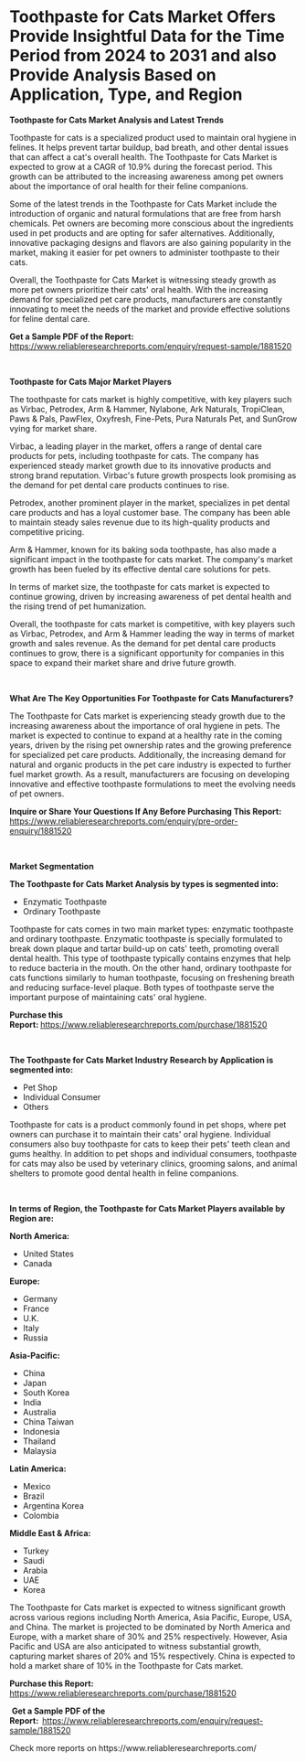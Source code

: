 <p><h1>Toothpaste for Cats Market Offers Provide Insightful Data for the Time Period from 2024 to 2031 and also Provide Analysis Based on Application, Type, and Region</h1></p><p><strong>Toothpaste for Cats Market Analysis and Latest Trends</strong></p>
<p><p>Toothpaste for cats is a specialized product used to maintain oral hygiene in felines. It helps prevent tartar buildup, bad breath, and other dental issues that can affect a cat's overall health. The Toothpaste for Cats Market is expected to grow at a CAGR of 10.9% during the forecast period. This growth can be attributed to the increasing awareness among pet owners about the importance of oral health for their feline companions.</p><p>Some of the latest trends in the Toothpaste for Cats Market include the introduction of organic and natural formulations that are free from harsh chemicals. Pet owners are becoming more conscious about the ingredients used in pet products and are opting for safer alternatives. Additionally, innovative packaging designs and flavors are also gaining popularity in the market, making it easier for pet owners to administer toothpaste to their cats.</p><p>Overall, the Toothpaste for Cats Market is witnessing steady growth as more pet owners prioritize their cats' oral health. With the increasing demand for specialized pet care products, manufacturers are constantly innovating to meet the needs of the market and provide effective solutions for feline dental care.</p></p>
<p><strong>Get a Sample PDF of the Report:&nbsp;</strong> <a href="https://www.reliableresearchreports.com/enquiry/request-sample/1881520">https://www.reliableresearchreports.com/enquiry/request-sample/1881520</a></p>
<p>&nbsp;</p>
<p><strong>Toothpaste for Cats Major Market Players</strong></p>
<p><p>The toothpaste for cats market is highly competitive, with key players such as Virbac, Petrodex, Arm & Hammer, Nylabone, Ark Naturals, TropiClean, Paws & Pals, PawFlex, Oxyfresh, Fine-Pets, Pura Naturals Pet, and SunGrow vying for market share.</p><p>Virbac, a leading player in the market, offers a range of dental care products for pets, including toothpaste for cats. The company has experienced steady market growth due to its innovative products and strong brand reputation. Virbac's future growth prospects look promising as the demand for pet dental care products continues to rise.</p><p>Petrodex, another prominent player in the market, specializes in pet dental care products and has a loyal customer base. The company has been able to maintain steady sales revenue due to its high-quality products and competitive pricing.</p><p>Arm & Hammer, known for its baking soda toothpaste, has also made a significant impact in the toothpaste for cats market. The company's market growth has been fueled by its effective dental care solutions for pets.</p><p>In terms of market size, the toothpaste for cats market is expected to continue growing, driven by increasing awareness of pet dental health and the rising trend of pet humanization.</p><p>Overall, the toothpaste for cats market is competitive, with key players such as Virbac, Petrodex, and Arm & Hammer leading the way in terms of market growth and sales revenue. As the demand for pet dental care products continues to grow, there is a significant opportunity for companies in this space to expand their market share and drive future growth.</p></p>
<p>&nbsp;</p>
<p><strong>What Are The Key Opportunities For Toothpaste for Cats Manufacturers?</strong></p>
<p><p>The Toothpaste for Cats market is experiencing steady growth due to the increasing awareness about the importance of oral hygiene in pets. The market is expected to continue to expand at a healthy rate in the coming years, driven by the rising pet ownership rates and the growing preference for specialized pet care products. Additionally, the increasing demand for natural and organic products in the pet care industry is expected to further fuel market growth. As a result, manufacturers are focusing on developing innovative and effective toothpaste formulations to meet the evolving needs of pet owners.</p></p>
<p><strong>Inquire or Share Your Questions If Any Before Purchasing This Report:</strong> <a href="https://www.reliableresearchreports.com/enquiry/pre-order-enquiry/1881520">https://www.reliableresearchreports.com/enquiry/pre-order-enquiry/1881520</a></p>
<p>&nbsp;</p>
<p><strong>Market Segmentation</strong></p>
<p><strong>The Toothpaste for Cats Market Analysis by types is segmented into:</strong></p>
<p><ul><li>Enzymatic Toothpaste</li><li>Ordinary Toothpaste</li></ul></p>
<p><p>Toothpaste for cats comes in two main market types: enzymatic toothpaste and ordinary toothpaste. Enzymatic toothpaste is specially formulated to break down plaque and tartar build-up on cats' teeth, promoting overall dental health. This type of toothpaste typically contains enzymes that help to reduce bacteria in the mouth. On the other hand, ordinary toothpaste for cats functions similarly to human toothpaste, focusing on freshening breath and reducing surface-level plaque. Both types of toothpaste serve the important purpose of maintaining cats' oral hygiene.</p></p>
<p><strong>Purchase this Report:&nbsp;</strong><a href="https://www.reliableresearchreports.com/purchase/1881520">https://www.reliableresearchreports.com/purchase/1881520</a></p>
<p>&nbsp;</p>
<p><strong>The Toothpaste for Cats Market Industry Research by Application is segmented into:</strong></p>
<p><ul><li>Pet Shop</li><li>Individual Consumer</li><li>Others</li></ul></p>
<p><p>Toothpaste for cats is a product commonly found in pet shops, where pet owners can purchase it to maintain their cats' oral hygiene. Individual consumers also buy toothpaste for cats to keep their pets' teeth clean and gums healthy. In addition to pet shops and individual consumers, toothpaste for cats may also be used by veterinary clinics, grooming salons, and animal shelters to promote good dental health in feline companions.</p></p>
<p>&nbsp;</p>
<p><strong>In terms of Region, the Toothpaste for Cats Market Players available by Region are:</strong></p>
<p>
    <p> <strong> North America: </strong>
        <ul>
            <li>United States</li>
            <li>Canada</li>
        </ul>
        </p> 
    <p> <strong> Europe: </strong>
        <ul>
            <li>Germany</li>
            <li>France</li>
            <li>U.K.</li>
            <li>Italy</li>
            <li>Russia</li>
        </ul>
        </p> 
    <p> <strong> Asia-Pacific: </strong>
        <ul>
            <li>China</li>
            <li>Japan</li>
            <li>South Korea</li>
            <li>India</li>
            <li>Australia</li>
            <li>China Taiwan</li>
            <li>Indonesia</li>
            <li>Thailand</li>
            <li>Malaysia</li>
        </ul>
        </p> 
    <p> <strong> Latin America: </strong>
        <ul>
            <li>Mexico</li>
            <li>Brazil</li>
            <li>Argentina Korea</li>
            <li>Colombia</li>
        </ul>
        </p> 
    <p> <strong> Middle East & Africa: </strong>
        <ul>
            <li>Turkey</li>
            <li>Saudi</li>
            <li>Arabia</li>
            <li>UAE</li>
            <li>Korea</li>
        </ul>
    </p>
    </p>
<p><p>The Toothpaste for Cats market is expected to witness significant growth across various regions including North America, Asia Pacific, Europe, USA, and China. The market is projected to be dominated by North America and Europe, with a market share of 30% and 25% respectively. However, Asia Pacific and USA are also anticipated to witness substantial growth, capturing market shares of 20% and 15% respectively. China is expected to hold a market share of 10% in the Toothpaste for Cats market.</p></p>
<p><strong>Purchase this Report: </strong><a href="https://www.reliableresearchreports.com/purchase/1881520">https://www.reliableresearchreports.com/purchase/1881520</a></p>
<p>&nbsp;<strong>Get a Sample PDF of the Report:&nbsp;&nbsp;</strong><a href="https://www.reliableresearchreports.com/enquiry/request-sample/1881520">https://www.reliableresearchreports.com/enquiry/request-sample/1881520</a></p>
<p><strong></strong></p>
<p>Check more reports on https://www.reliableresearchreports.com/</p>